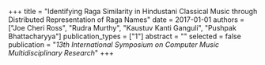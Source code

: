 +++
title = "Identifying Raga Similarity in Hindustani Classical Music through Distributed Representation of Raga Names"
date = 2017-01-01
authors = ["Joe Cheri Ross", "Rudra Murthy", "Kaustuv Kanti Ganguli", "Pushpak Bhattacharyya"]
publication_types = ["1"]
abstract = ""
selected = false
publication = "*13th International Symposium on Computer Music Multidisciplinary Research*"
+++

